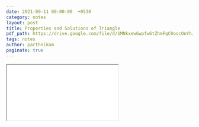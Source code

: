 ```yaml
---
date: 2021-09-11 00:00:00  +0530
category: notes
layout: post
title: Properties and Solutions of Triangle
pdf_path: https://drive.google.com/file/d/1MNkxewGwpfw6tZhmFqC0oscOnYhJP-y3/preview?usp=sharing
tags: notes
author: parthnikam
paginate: true
---
```


<iframe class="embed-pdf" src="{{ page.pdf_path }}#toolbar=0" seamless="seamless" scrolling="no" style="overflow:hidden"></iframe>
